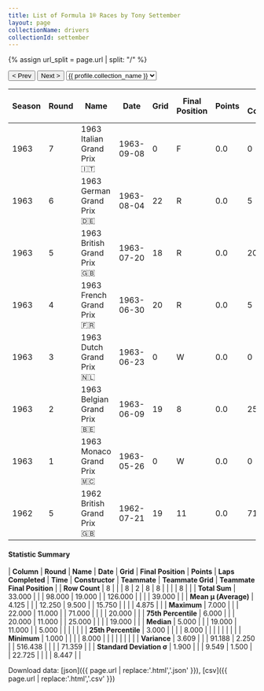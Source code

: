 ```yaml
---
title: List of Formula 1® Races by Tony Settember
layout: page
collectionName: drivers
collectionId: settember
---
```


{% assign url_split = page.url | split: "/" %}
<div id="collection-navigation">
<button onclick="selector.options[selector.selectedIndex-1].value && (window.location = selector.options[selector.selectedIndex-1].value);">&lt; Prev</button>
<button onclick="selector.options[selector.selectedIndex+1].value && (window.location = selector.options[selector.selectedIndex+1].value);">Next &gt;</button>
<select id="selector" onchange="this.options[this.selectedIndex].value && (window.location = this.options[this.selectedIndex].value);">
  {% for collectionId in site.data[page.collectionName].refs %}
    {% if collectionId == page.collectionId %}
      {% assign selected = "selected" %}
    {% else %}
      {% assign selected = "" %}
    {% endif %}
    {% assign profile = site.data[page.collectionName][collectionId].profile %}
    <option value="/f1/{{ page.collectionName }}/{{ collectionId }}/{{ url_split[4] }}" {{ selected }}>{{ profile.collection_name }}</option>
  {% endfor %}
</select>
</div>

| Season | Round | Name | Date | Grid | Final Position | Points | Laps Completed | Time | Constructor | Teammate | Teammate Grid | Teammate Final Position |
|--|--|--|--|--|--|--|--|--|--|--|--|--|
| 1963 | 7 | 1963 Italian Grand Prix 🇮🇹 | 1963-09-08 | 0 | F | 0.0 | 0 |   | Scirocco 🇬🇧 | [Ian Burgess 🇬🇧](/f1/drivers/burgess) | 0 | W |
| 1963 | 6 | 1963 German Grand Prix 🇩🇪 | 1963-08-04 | 22 | R | 0.0 | 5 |   | Scirocco 🇬🇧 | [Ian Burgess 🇬🇧](/f1/drivers/burgess) | 19 | R |
| 1963 | 5 | 1963 British Grand Prix 🇬🇧 | 1963-07-20 | 18 | R | 0.0 | 20 |   | Scirocco 🇬🇧 | [Ian Burgess 🇬🇧](/f1/drivers/burgess) | 20 | R |
| 1963 | 4 | 1963 French Grand Prix 🇫🇷 | 1963-06-30 | 20 | R | 0.0 | 5 |   | Scirocco 🇬🇧 | [Ian Burgess 🇬🇧](/f1/drivers/burgess) | 0 | W |
| 1963 | 3 | 1963 Dutch Grand Prix 🇳🇱 | 1963-06-23 | 0 | W | 0.0 | 0 |   | Scirocco 🇬🇧 | [Ian Burgess 🇬🇧](/f1/drivers/burgess) | 0 | W |
| 1963 | 2 | 1963 Belgian Grand Prix 🇧🇪 | 1963-06-09 | 19 | 8 | 0.0 | 25 |   | Scirocco 🇬🇧 | [Ian Burgess 🇬🇧](/f1/drivers/burgess) | 0 | W |
| 1963 | 1 | 1963 Monaco Grand Prix 🇲🇨 | 1963-05-26 | 0 | W | 0.0 | 0 |   | Scirocco 🇬🇧 | [Ian Burgess 🇬🇧](/f1/drivers/burgess) | 0 | W |
| 1962 | 5 | 1962 British Grand Prix 🇬🇧 | 1962-07-21 | 19 | 11 | 0.0 | 71 |   | Emeryson 🇬🇧 | [John Campbell-Jones 🇬🇧](/f1/drivers/campbell-jones) | 0 | W |

#### Statistic Summary

| **Column** | **Round** | **Name** | **Date** | **Grid** | **Final Position** | **Points** | **Laps Completed** | **Time** | **Constructor** | **Teammate** | **Teammate Grid** | **Teammate Final Position** |
| **Row Count** | 8 |  |  | 8 | 2 | 8 | 8 |  |  |  | 8 |  |
| **Total Sum** | 33.000 |  |  | 98.000 | 19.000 |  | 126.000 |  |  |  | 39.000 |  |
| **Mean μ (Average)** | 4.125 |  |  | 12.250 | 9.500 |  | 15.750 |  |  |  | 4.875 |  |
| **Maximum** | 7.000 |  |  | 22.000 | 11.000 |  | 71.000 |  |  |  | 20.000 |  |
| **75th Percentile** | 6.000 |  |  | 20.000 | 11.000 |  | 25.000 |  |  |  | 19.000 |  |
| **Median** | 5.000 |  |  | 19.000 | 11.000 |  | 5.000 |  |  |  |  |  |
| **25th Percentile** | 3.000 |  |  |  | 8.000 |  |  |  |  |  |  |  |
| **Minimum** | 1.000 |  |  |  | 8.000 |  |  |  |  |  |  |  |
| **Variance** | 3.609 |  |  | 91.188 | 2.250 |  | 516.438 |  |  |  | 71.359 |  |
| **Standard Deviation σ** | 1.900 |  |  | 9.549 | 1.500 |  | 22.725 |  |  |  | 8.447 |  |

Download data: [json]({{ page.url | replace:'.html','.json' }}), [csv]({{ page.url | replace:'.html','.csv' }})
